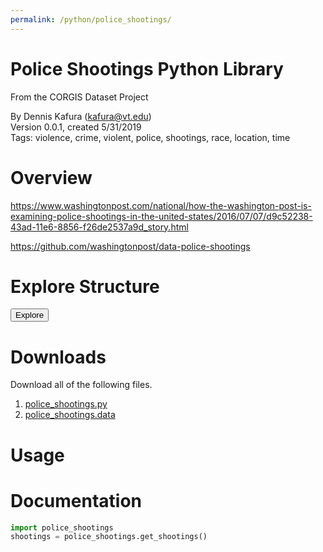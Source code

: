 ```yaml
---
permalink: /python/police_shootings/
---
```


# Police Shootings Python Library

<p class='lead'>From the CORGIS Dataset Project</p>

<span class='text-muted'>By Dennis Kafura (kafura@vt.edu)</span><br>
<span class='text-muted'>Version 0.0.1, created 5/31/2019</span><br>
<span class='text-muted'>Tags: violence, crime, violent, police, shootings, race, location, time</span>

# Overview

https://www.washingtonpost.com/national/how-the-washington-post-is-examining-police-shootings-in-the-united-states/2016/07/07/d9c52238-43ad-11e6-8856-f26de2537a9d_story.html

<https://github.com/washingtonpost/data-police-shootings>

> 

# Explore Structure

<button>Explore</button>

# Downloads

Download all of the following files.

1. [police_shootings.py](../../datasets/python/police_shootings/police_shootings.py)
2. [police_shootings.data](../../datasets/python/police_shootings/police_shootings.data)

# Usage

# Documentation

```python
import police_shootings
shootings = police_shootings.get_shootings()
```